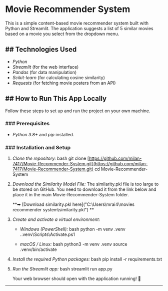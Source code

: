 # Movie Recommender System

This is a simple content-based movie recommender system built with Python and Streamlit. The application suggests a list of 5 similar movies based on a movie you select from the dropdown menu.

## ## Technologies Used

* *Python*
* *Streamlit* (for the web interface)
* *Pandas* (for data manipulation)
* *Scikit-learn* (for calculating cosine similarity)
* *Requests* (for fetching movie posters from an API)
## ## How to Run This App Locally

Follow these steps to set up and run the project on your own machine.

### ### Prerequisites

* *Python 3.8+* and *pip* installed.

### ### Installation and Setup

1.  *Clone the repository:*
    bash
    git clone [https://github.com/milan-7417/Movie-Recommender-System.git](https://github.com/milan-7417/Movie-Recommender-System.git)
    cd Movie-Recommender-System
    

2.  *Download the Similarity Model File:*
    The similarity.pkl file is too large to be stored on GitHub. You need to download it from the link below and place it in the main Movie-Recommender-System folder.

    **➡ [Download similarity.pkl here]("C:\Users\mrai4\movies recommender system\similarity.pkl") **

3.  *Create and activate a virtual environment:*
    * *Windows (PowerShell):*
        bash
        python -m venv .venv
        .\.venv\Scripts\Activate.ps1
        
    * *macOS / Linux:*
        bash
        python3 -m venv .venv
        source .venv/bin/activate
        

4.  *Install the required Python packages:*
    bash
    pip install -r requirements.txt
    

5.  *Run the Streamlit app:*
    bash
    streamlit run app.py
    
    Your web browser should open with the application running! 🎉

***

